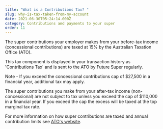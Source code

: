 ```yaml
---
title: "What is a Contributions Tax? "
slug: why-is-tax-taken-from-my-account
date: 2021-06-30T05:24:14.000Z
category: Contributions and payments to your super
order: 11
---
```

The super contributions your employer makes from your before-tax income (concessional contributions) are taxed at 15% by the Australian Taxation Office (ATO).

This tax component is displayed in your transaction history as 'Contributions Tax' and is sent to the ATO by Future Super regularly.

Note - If you exceed the concessional contributions cap of $27,500 in a financial year, additional tax may apply.

The super contributions you make from your after-tax income (non-concessional) are not subject to tax unless you exceed the cap of $110,000 in a financial year. If you exceed the cap the excess will be taxed at the top marginal tax rate.

For more information on how super contributions are taxed and annual contribution limits see [ATO's website](https://www.ato.gov.au/Individuals/Super/Growing-and-keeping-track-of-your-super/Caps-limits-and-tax-on-super-contributions/).